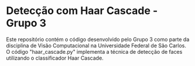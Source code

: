 # Detecção com Haar Cascade - Grupo 3

Este repositório contém o código desenvolvido pelo Grupo 3 como parte da disciplina de Visão Computacional na Universidade Federal de São Carlos. O código "haar_cascade.py" implementa a técnica de detecção de faces utilizando o classificador Haar Cascade.